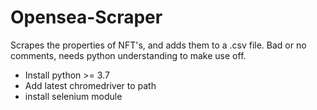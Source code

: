 # Opensea-Scraper
Scrapes the properties of NFT's, and adds them to a .csv file. Bad or no comments, needs python understanding to make use off.

- Install python >= 3.7
- Add latest chromedriver to path
- install selenium module
